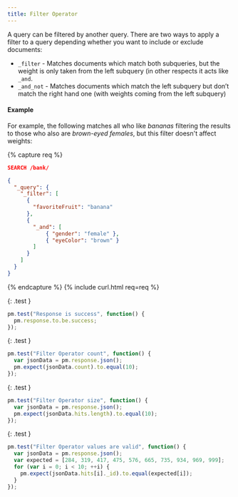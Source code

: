 ```yaml
---
title: Filter Operator
---
```


A query can be filtered by another query. There are two ways to apply a filter
to a query depending whether you want to include or exclude documents:

* `_filter`       - Matches documents which match both subqueries, but the
                    weight is only taken from the left subquery (in other
                    respects it acts like `_and`.
* `_and_not`      - Matches documents which match the left subquery but don’t
                    match the right hand one (with weights coming from the left
                    subquery)

#### Example

For example, the following matches all who like _bananas_ filtering the results
to those who also are _brown-eyed females_, but this filter doesn't affect
weights:

{% capture req %}

```json
SEARCH /bank/

{
  "_query": {
    "_filter": [
      {
        "favoriteFruit": "banana"
      },
      {
        "_and": [
            { "gender": "female" },
            { "eyeColor": "brown" }
        ]
      }
    ]
  }
}
```
{% endcapture %}
{% include curl.html req=req %}

{: .test }

```js
pm.test("Response is success", function() {
  pm.response.to.be.success;
});
```

{: .test }

```js
pm.test("Filter Operator count", function() {
  var jsonData = pm.response.json();
  pm.expect(jsonData.count).to.equal(10);
});
```

{: .test }

```js
pm.test("Filter Operator size", function() {
  var jsonData = pm.response.json();
  pm.expect(jsonData.hits.length).to.equal(10);
});
```

{: .test }

```js
pm.test("Filter Operator values are valid", function() {
  var jsonData = pm.response.json();
  var expected = [284, 319, 417, 475, 576, 665, 735, 934, 969, 999];
  for (var i = 0; i < 10; ++i) {
    pm.expect(jsonData.hits[i]._id).to.equal(expected[i]);
  }
});
```
